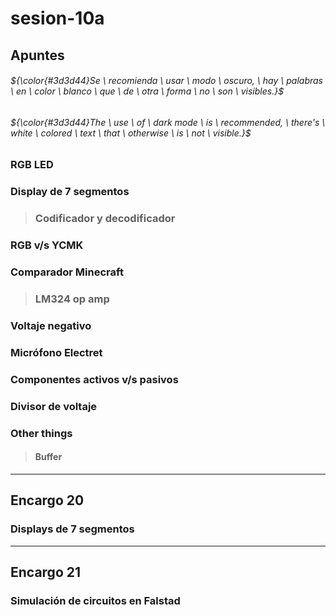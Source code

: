 # sesion-10a

## Apuntes
###### ${\color{#3d3d44}Se \ recomienda \ usar \ modo \ oscuro, \ hay \ palabras \ en \ color \ blanco \ que \ de \ otra \ forma \ no \ son \ visibles.}$ <br/>
###### ${\color{#3d3d44}The \ use \ of \ dark mode \ is \ recommended, \ there's \ white \ colored \ text \ that \ otherwise \ is \ not \ visible.}$ <br/>

### RGB LED

### Display de 7 segmentos
> ### Codificador y decodificador

### RGB v/s YCMK

### Comparador Minecraft
> ### LM324 op amp

### Voltaje negativo

### Micrófono Electret

### Componentes activos v/s pasivos

### Divisor de voltaje

### Other things <!-- Things to organize + random stuff -->

> #### Buffer
-----------------------------------------------------------------------------------------------------------
## Encargo 20 <!-- subir fotos de su propia autoría de pantallas de siete segmentos, y otras variantes que encuentren en su vida cotidiana. les pedimos al menos 3 fotos de distintas pantallas. pueden partir de la base de las que ya subieron hoy a discord. incluir información sobre dónde y cuándo fue capturada la imagen. -->
### Displays de 7 segmentos


-----------------------------------------------------------------------------------------------------------
## Encargo 21 <!-- TEXT -->
### Simulación de circuitos en Falstad

